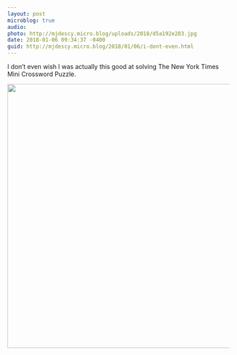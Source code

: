 ```yaml
---
layout: post
microblog: true
audio: 
photo: http://mjdescy.micro.blog/uploads/2018/d5a192e283.jpg
date: 2018-01-06 09:34:37 -0400
guid: http://mjdescy.micro.blog/2018/01/06/i-dont-even.html
---
```

I don’t even wish I was actually this good at solving The New York Times Mini Crossword Puzzle.

<img src="http://mjdescy.micro.blog/uploads/2018/d5a192e283.jpg" width="599" height="600" />
